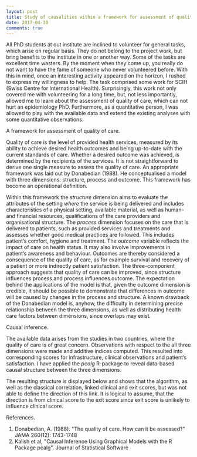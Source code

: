 ```yaml
---
layout: post
title: Study of causalities within a framework for assessment of quality of care. 
date: 2017-04-30
comments: true
---
```


All PhD students at out institute are inclined to volunteer for general tasks, which arise on regular basis. They do not belong to the project work, but bring benefits to the institute in one or another way. Some of the tasks are excellent time wasters. By the moment when they come up, you really do not want to have the fame of someone who never volunteered before. With this in mind, once an interesting activity appeared on the horizon, I rushed to express my willingness to help. The task comprised some work for SCIH (Swiss Centre for International Health). Surprisingly, this work not only covered me with volunteering for a long time, but, not less importantly, allowed me to learn about the assessment of quality of care, which can not hurt an epidemiology PhD. Furthermore, as a quantitative person, I was allowed to play with the available data and extend the existing analyses with some quantitative observations.

A framework for assessment of quality of care.Quality of care is the level of provided health services, measured by its ability to achieve desired health outcomes and being up-to-date with the current standards of care. Whether a desired outcome was achieved, is determined by the recipients of the services.  It is not straightforward to derive one single measure to assess the quality of care. An appropriate framework was laid out by Donabedian (1988). He conceptualised a model with three dimensions: structure, process and outcome. This framework has become an operational definition.
   
Within this framework the <i>structure</i> dimension aims to evaluate the attributes of the setting <i>where</i> the service is being delivered and includes characteristics of a physical setting, available material, as well as human- and financial resources, qualifications of the care providers and organisational structure.   The <i>process</i> dimension focuses on the care that is delivered to patients, such as provided services and treatments and assesses whether good medical practices are followed. This includes patient’s comfort, hygiene and treatment.    The <i>outcome</i> variable reflects the impact of care on health status. It may also involve improvements in patient’s awareness and behaviour. Outcomes are thereby considered a consequence of the quality of care, as for example survival and recovery of a patient or more indirectly patient satisfaction.  The three-component approach suggests that quality of care can be improved, since structure influences process and process influences outcome. The expectation behind the applications of the model is that, given the outcome dimension is credible, it should be possible to demonstrate that differences in outcome will be caused by changes in the process and structure. A known drawback of the Donabedian model is, anyhow, the difficulty in determining precise relationship between the three dimensions, as well as distributing health care factors between dimensions, since overlaps may exist.

Causal inference.

The available data arises from the studies in two countries, where the quality of care is of great concern. Observations with respect to the all three dimensions were made and additive indices computed. This resulted into corresponding scores for infrastructure, clinical observations and patient’s satisfaction. I have applied the <i>pcalg</i> R-package to reveal data-based causal structure between the three dimensions. 


The resulting structure is displayed below and shows that the algorithm, as well as the classical correlation, linked clinical and exit scores, but was not able to define the direction of this link. It is logical to assume, that the direction is from clinical score to the exit score since exit score is unlikely to influence clinical score.

References.1. Donabedian, A. (1988). "The quality of care. How can it be assessed?" JAMA 260(12): 1743-17482. Kalish et al, "Causal Inference Using Graphical Models with the R Package pcalg". Journal of Statistical Software

<script src="https://gist.github.com/elizavetasemenova/3a7f6d5bcf8647d517cca99073b68867.js"></script>
